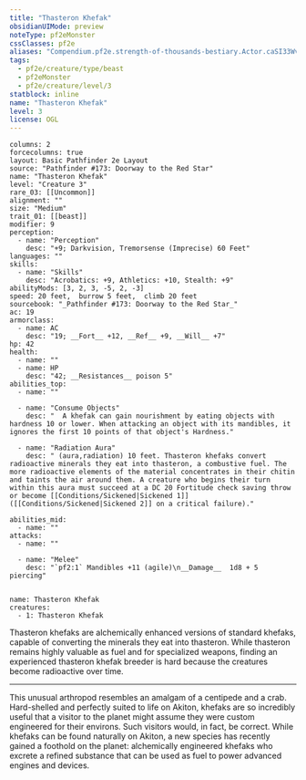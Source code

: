 ```yaml
---
title: "Thasteron Khefak"
obsidianUIMode: preview
noteType: pf2eMonster
cssClasses: pf2e
aliases: "Compendium.pf2e.strength-of-thousands-bestiary.Actor.caSI33WvJJlF6qpb" 
tags:
  - pf2e/creature/type/beast
  - pf2eMonster
  - pf2e/creature/level/3
statblock: inline
name: "Thasteron Khefak"
level: 3
license: OGL
---
```


```statblock
columns: 2
forcecolumns: true
layout: Basic Pathfinder 2e Layout
source: "Pathfinder #173: Doorway to the Red Star"
name: "Thasteron Khefak"
level: "Creature 3"
rare_03: [[Uncommon]]
alignment: ""
size: "Medium"
trait_01: [[beast]]
modifier: 9
perception:
  - name: "Perception"
    desc: "+9; Darkvision, Tremorsense (Imprecise) 60 Feet"
languages: ""
skills:
  - name: "Skills"
    desc: "Acrobatics: +9, Athletics: +10, Stealth: +9"
abilityMods: [3, 2, 3, -5, 2, -3]
speed: 20 feet,  burrow 5 feet,  climb 20 feet
sourcebook: "_Pathfinder #173: Doorway to the Red Star_"
ac: 19
armorclass:
  - name: AC
    desc: "19; __Fort__ +12, __Ref__ +9, __Will__ +7"
hp: 42
health:
  - name: ""
  - name: HP
    desc: "42; __Resistances__ poison 5"
abilities_top:
  - name: ""

  - name: "Consume Objects"
    desc: "  A khefak can gain nourishment by eating objects with hardness 10 or lower. When attacking an object with its mandibles, it ignores the first 10 points of that object's Hardness."

  - name: "Radiation Aura"
    desc: " (aura,radiation) 10 feet. Thasteron khefaks convert radioactive minerals they eat into thasteron, a combustive fuel. The more radioactive elements of the material concentrates in their chitin and taints the air around them. A creature who begins their turn within this aura must succeed at a DC 20 Fortitude check saving throw or become [[Conditions/Sickened|Sickened 1]] ([[Conditions/Sickened|Sickened 2]] on a critical failure)."

abilities_mid:
  - name: ""
attacks:
  - name: ""

  - name: "Melee"
    desc: "`pf2:1` Mandibles +11 (agile)\n__Damage__  1d8 + 5 piercing"
 
```

```encounter-table
name: Thasteron Khefak
creatures:
  - 1: Thasteron Khefak
```



Thasteron khefaks are alchemically enhanced versions of standard khefaks, capable of converting the minerals they eat into thasteron. While thasteron remains highly valuable as fuel and for specialized weapons, finding an experienced thasteron khefak breeder is hard because the creatures become radioactive over time.

* * *

This unusual arthropod resembles an amalgam of a centipede and a crab. Hard-shelled and perfectly suited to life on Akiton, khefaks are so incredibly useful that a visitor to the planet might assume they were custom engineered for their environs. Such visitors would, in fact, be correct. While khefaks can be found naturally on Akiton, a new species has recently gained a foothold on the planet: alchemically engineered khefaks who excrete a refined substance that can be used as fuel to power advanced engines and devices.
